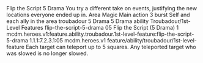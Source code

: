 <ability>
  <name>Flip the Script</name>
  <cost>5 Drama</cost>
  <flavor>You try a different take on events, justifying the new locations everyone ended up in.</flavor>
  <keywords>
    <keyword>Area</keyword>
    <keyword>Magic</keyword>
  </keywords>
  <type>Main action</type>
  <distance>3 burst</distance>
  <target>Self and each ally in the area</target>
  <metadata>
    <class>troubadour</class>
    <cost>5 Drama</cost>
    <cost_amount>5</cost_amount>
    <cost_resource>Drama</cost_resource>
    <feature_type>ability</feature_type>
    <file_dpath>Troubadour/1st-Level Features</file_dpath>
    <item_id>flip-the-script-5-drama</item_id>
    <item_index>05</item_index>
    <item_name>Flip the Script (5 Drama)</item_name>
    <level>1</level>
    <scc>mcdm.heroes.v1:feature.ability.troubadour.1st-level-feature:flip-the-script-5-drama</scc>
    <scdc>1.1.1:7.2.3.1:05</scdc>
    <source>mcdm.heroes.v1</source>
    <type>feature/ability/troubadour/1st-level-feature</type>
  </metadata>
  <effects>
    <effect type="mundane">Each target can teleport up to 5 squares. Any teleported target who was slowed is no longer slowed.</effect>
  </effects>
</ability>
